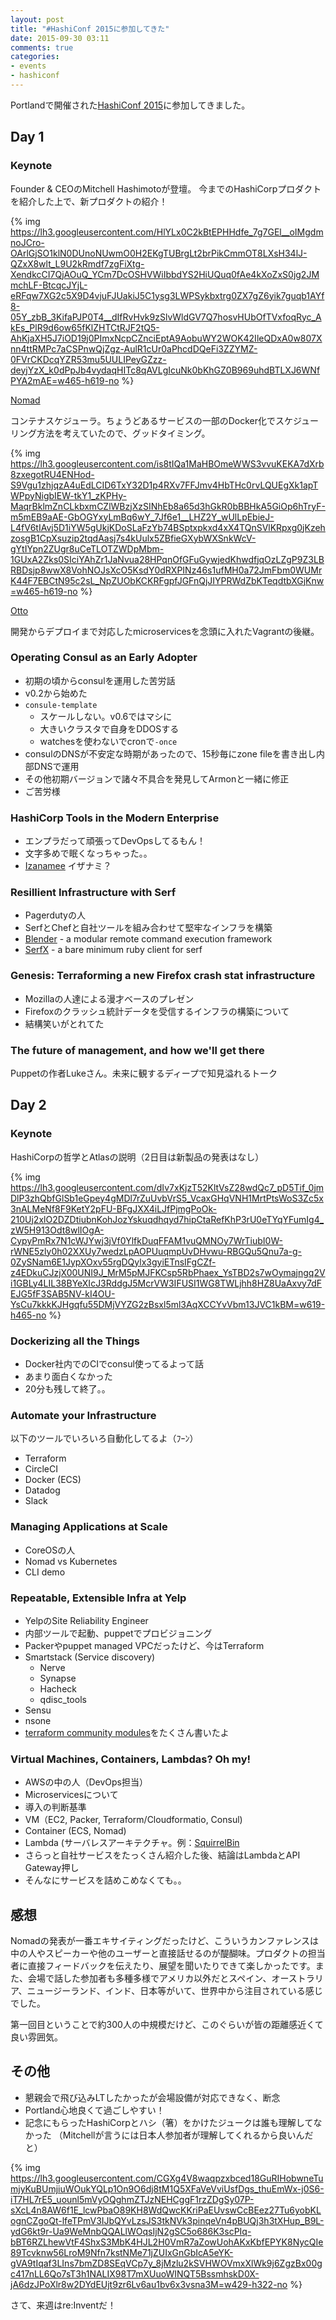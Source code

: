 ```yaml
---
layout: post
title: "#HashiConf 2015に参加してきた"
date: 2015-09-30 03:11
comments: true
categories: 
- events
- hashiconf
---
```


Portlandで開催された[HashiConf 2015](https://www.hashiconf.com)に参加してきました。

## Day 1 ##

### Keynote ###

Founder & CEOのMitchell Hashimotoが登壇。
今までのHashiCorpプロダクトを紹介した上で、新プロダクトの紹介！

{% img https://lh3.googleusercontent.com/HlYLx0C2kBtEPHHdfe_7g7GEl__oIMgdmnoJCro-OArlGjSO1klN0DUnoNUwmO0H2EKgTUBrgLt2brPikCmmOT8LXsH34lJ-QZxX8wlt_L9U2kRmdf7zgFiXtg-XendkcCI7QjAOuQ_YCm7DcOSHVWiIbbdYS2HiUQuq0fAe4kXoZxS0jg2JMmchLF-BtcqcJYjL-eRFqw7XG2c5X9D4vjuFJUakiJ5C1ysg3LWPSykbxtrg0ZX7gZ6yik7guqb1AYf8-05Y_zbB_3KifaPJP0T4__dIfRvHvk9zSlvWldGV7Q7hosvHUbOfTVxfoqRyc_AkEs_PlR9d6ow65fKlZHTCtRJF2tQ5-AhKjaXH5J7iOD19j0PImxNcpCZnciEptA9AobuWY2WOK42IleQDxA0w807Xnn4ttRMPc7aCSPnwQjZgz-AulR1cUr0aPhcdDQeFi3ZZYMZ-0FVrCKDcqYZR53mu5UULIPeyGZzz-deyjYzX_k0dPpJb4vydaqHITc8qAVLgIcuNk0bKhGZ0B969uhdBTLXJ6WNfPYA2mAE=w465-h619-no  %}

[Nomad](https://nomadproject.io)

コンテナスケジューラ。ちょうどあるサービスの一部のDocker化でスケジューリング方法を考えていたので、グッドタイミング。

{% img https://lh3.googleusercontent.com/is8tIQa1MaHBOmeWWS3vvuKEKA7dXrb8zxegotRU4ENHod-S9Vgu1zhjqzA4uEdLCID6TxY32D1p4RXv7FFJmv4HbTHc0rvLQUEgXk1apTWPpyNigbIEW-tkY1_zKPHy-MaqrBklmZnCLkbxmCZlWBzjXzSINhEb8a65d3hGkR0bBBHkA5GiOp6hTryF-m5mEB9aAE-GbOGYxyLmBq6wY_7Jf6e1__LHZ2Y_wUlLpEbieJ-L4fV6tIAvj5D1iYW5gUkjKDoSLaFzYb74BSptxpkxd4xX4TQnSVlKRpxg0jKzehzosgB1CpXsuzip2tqdAasj7s4kUulx5ZBfieGXybWXSnkWcV-gYtIYpn2ZUgr8uCeTLOTZWDpMbm-1GUxA2Zks0SIciYAhZr1JaNvua28HPqnOfGFuGywjedKhwdfjqOzLZgP9Z3LBRBDsjp8wwX8VohNOJsXcO5KsdY0dRXPINz46s1ufMH0a72JmFbm0WUMrK44F7EBCtN95c2sL_NpZUObKCKRFgpfJGFnQjJIYPRWdZbKTeqdtbXGjKnw=w465-h619-no %}

[Otto](https://ottoproject.io)

開発からデプロイまで対応したmicroservicesを念頭に入れたVagrantの後継。

### Operating Consul as an Early Adopter ###

- 初期の頃からconsulを運用した苦労話
- v0.2から始めた
- `consule-template` 
  - スケールしない。v0.6ではマシに
  - 大きいクラスタで自身をDDOSする
  - watchesを使わないでcronで`-once`
- consulのDNSが不安定な時期があったので、15秒毎にzone fileを書き出し内部DNSで運用
- その他初期バージョンで諸々不具合を発見してArmonと一緒に修正
- ご苦労様


### HashiCorp Tools in the Modern Enterprise ###

- エンプラだって頑張ってDevOpsしてるもん！
- 文字多めで眠くなっちゃった。。
- [Izanamee](https://atlas.hashicorp.com/izanamee) イザナミ？

### Resillient Infrastructure with Serf ###

- Pagerdutyの人
- SerfとChefと自社ツールを組み合わせて堅牢なインフラを構築
- [Blender](https://github.com/PagerDuty/blender) - a modular remote command execution framework
- [SerfX](https://github.com/ranjib/serfx) - a bare minimum ruby client for serf

### Genesis: Terraforming a new Firefox crash stat infrastructure ###

- Mozillaの人達による漫才ベースのプレゼン
- Firefoxのクラッシュ統計データを受信するインフラの構築について
- 結構笑いがとれてた

### The future of management, and how we'll get there ###

Puppetの作者Lukeさん。未来に観するディープで知見溢れるトーク

## Day 2 ##

### Keynote ###

HashiCorpの哲学とAtlasの説明（2日目は新製品の発表はなし）

{% img https://lh3.googleusercontent.com/dIv7xKjzT52KltVsZ28wdQc7_pD5Tif_0jmDlP3zhQbfGlSb1eGpey4gMDl7rZuUvbVrS5_VcaxGHqVNH1MrtPtsWoS3Zc5x3nALMeNf8F9KetY2pFU-BFgJXX4iLJfPjmgPoOk-210Uj2xlO2DZDtiubnKohJozYskuqdhqyd7hipCtaRefKhP3rU0eTYqYFumIg4_zW5H913Odt8wlIOgA-CypyPmRx7N1cWJYwj3jVf0YlfkDuqFFAM1vuQMNOy7WrTiubI0W-rWNE5zly0h02XXUy7wedzLpAOPUuqmpUvDHvwu-RBGQu5Qnu7a-g-0ZySNam6E1JypXOxv55rgDQylx3gyiETnsIFgCZf-z4EDkuCJzjX00UNI9J_MrM5pMJFKCsp5RbPhaex_YsTBD2s7wOymajngq2Vi1GBLy4LIL38BYeXIcJ3RddgJ5McrVW3IFUSI1WG8TWLjhh8HZ8UaAxvy7dFEJG5fF3SAB5NV-kI4OU-YsCu7kkkKJHgqfu55DMjVYZG2zBsxl5ml3AqXCCYvVbm13JVC1kBM=w619-h465-no %}

### Dockerizing all the Things

- Docker社内でのCIでconsul使ってるよって話
- あまり面白くなかった
- 20分も残して終了。。

### Automate your Infrastructure

以下のツールでいろいろ自動化してるよ（ﾌｰﾝ）

- Terraform
- CircleCI
- Docker (ECS)
- Datadog
- Slack

### Managing Applications at Scale ###

- CoreOSの人
- Nomad vs Kubernetes 
- CLI demo

### Repeatable, Extensible Infra at Yelp ###

- YelpのSite Reliability Engineer
- 内部ツールで起動、puppetでプロビジョニング
- Packerやpuppet managed VPCだったけど、今はTerraform
- Smartstack (Service discovery)
  - Nerve
  - Synapse
  - Hacheck
  - qdisc_tools
- Sensu
- nsone
- [terraform community modules](https://github.com/terraform-community-modules)をたくさん書いたよ


### Virtual Machines, Containers, Lambdas? Oh my!

- AWSの中の人（DevOps担当）
- Microservicesについて
- 導入の判断基準
- VM（EC2, Packer, Terraform/Cloudformatio, Consul)
- Container (ECS, Nomad)
- Lambda (サーバレスアーキテクチャ。例：[SquirrelBin](http://squirrelbin.com)
- さらっと自社サービスをたっくさん紹介した後、結論はLambdaとAPI Gateway押し
- そんなにサービスを詰めこめなくても。。


## 感想 ##

Nomadの発表が一番エキサイティングだったけど、こういうカンファレンスは中の人やスピーカーや他のユーザーと直接話せるのが醍醐味。プロダクトの担当者に直接フィードバックを伝えたり、展望を聞いたりできて楽しかったです。また、会場で話した参加者も多種多様でアメリカ以外だとスペイン、オーストラリア、ニュージーランド、インド、日本等がいて、世界中から注目されている感じでした。

第一回目ということで約300人の中規模だけど、このぐらいが皆の距離感近くて良い雰囲気。


## その他 ##

- 懇親会で飛び込みLTしたかったが会場設備が対応できなく、断念
- Portland心地良くて過ごしやすい！
- 記念にもらったHashiCorpとハシ（箸）をかけたジュークは誰も理解してなかった
（Mitchellが言うには日本人参加者が理解してくれるから良いんだと）

{% img https://lh3.googleusercontent.com/CGXg4V8waqpzxbced18GuRIHobwneTumjyKuBUmjiuWOukYQLp1On9O6dj8tM1Q5XFaVeVviUsfDgs_thuEmWx-j0S6-iT7HL7rE5_uounl5mVyOQghmZTJzNEHCggF1rzZDgSy07P-sXcL4n8AW6f1E_lcwPbaO89KH8WdQwcKKriPaEUvswCcBEez27Tu6yobKLognCZgoQt-lfeTPmV3IJbQYvLzsJS3tkNVk3pinqeVn4pBUQj3h3tXHup_B9L-ydG6kt9r-Ua9WeMnbQQALlWOqsIjN2gSC5o686K3scPIq-bBT6RZLhewVtF4ShxS3MbK4HJL2H0VmR7aZowUohAKxKbfEPYK8NycQIe89Tcvknw56LroM9Nfn7kstNMe71jZUIxGnGbIcA5eYK-gVA9tIqaf3LIns7bmZD8SEqVCp7y_8jMzlu2kSVHWOVmxXlWk9j6ZgzBx00gc417nLL6Qo7sT3h1NALIX98T7mXUuoWINQT5BssmhskD0X-jA6dzJPoXlr8w2DYdEUjt9zr6Lv6au1bv6x3vsna3M=w429-h322-no %} 

さて、来週はre:Inventだ！
